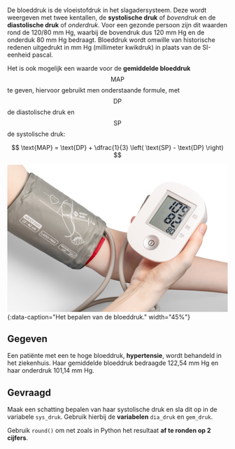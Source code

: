 De bloeddruk is de vloeistofdruk in het slagadersysteem. Deze wordt weergeven met twee kentallen, de **systolische druk** of *bovendruk* en de **diastolische druk** of *onderdruk*. Voor een gezonde persoon zijn dit waarden rond de 120/80 mm Hg, waarbij de bovendruk dus 120 mm Hg en de onderduk 80 mm Hg bedraagt. Bloeddruk wordt omwille van historische redenen uitgedrukt in mm Hg (millimeter kwikdruk) in plaats van de SI-eenheid pascal.

Het is ook mogelijk een waarde voor de **gemiddelde bloeddruk** $$\text{MAP}$$ te geven, hiervoor gebruikt men onderstaande formule, met $$\text{DP}$$ de diastolische druk en $$\text{SP}$$ de systolische druk:

$$
    \text{MAP} = \text{DP} + \dfrac{1}{3} \left( \text{SP} - \text{DP} \right)
$$

![Het bepalen van de bloeddruk.](media/mockup-graphics.jpg "Foto door Mockup Graphics op Unsplash."){:data-caption="Het bepalen van de bloeddruk." width="45%"}

## Gegeven

Een patiënte met een te hoge bloeddruk, **hypertensie**, wordt behandeld in het ziekenhuis. Haar gemiddelde bloeddruk bedraagde 122,54 mm Hg en haar onderdruk 101,14 mm Hg. 

## Gevraagd

Maak een schatting bepalen van haar systolische druk en sla dit op in de variabele `sys_druk`. Gebruik hierbij de **variabelen** `dia_druk` en `gem_druk`.

Gebruik `round()` om net zoals in Python het resultaat **af te ronden op 2 cijfers**. 